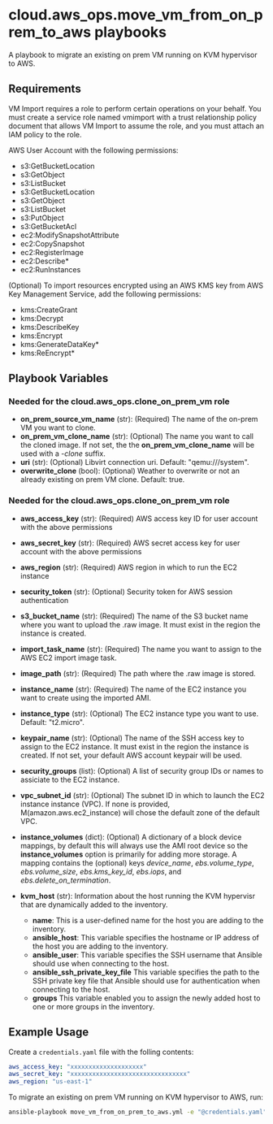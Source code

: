 # cloud.aws_ops.move_vm_from_on_prem_to_aws playbooks

A playbook to migrate an existing on prem VM running on KVM hypervisor to AWS.

## Requirements

VM Import requires a role to perform certain operations on your behalf. You must create a service role named vmimport with a trust relationship policy document that allows VM Import to assume the role, and you must attach an IAM policy to the role.

AWS User Account with the following permissions:
* s3:GetBucketLocation
* s3:GetObject
* s3:ListBucket
* s3:GetBucketLocation
* s3:GetObject
* s3:ListBucket
* s3:PutObject
* s3:GetBucketAcl
* ec2:ModifySnapshotAttribute
* ec2:CopySnapshot
* ec2:RegisterImage
* ec2:Describe*
* ec2:RunInstances

(Optional) To import resources encrypted using an AWS KMS key from AWS Key Management Service, add the following permissions:
* kms:CreateGrant
* kms:Decrypt
* kms:DescribeKey
* kms:Encrypt
* kms:GenerateDataKey*
* kms:ReEncrypt*

## Playbook Variables

### Needed for the cloud.aws_ops.clone_on_prem_vm role

* **on_prem_source_vm_name** (str): (Required) The name of the on-prem VM you want to clone.
* **on_prem_vm_clone_name** (str): (Optional) The name you want to call the cloned image. If not set, the the **on_prem_vm_clone_name** will be used with a _-clone_ suffix.
* **uri** (str): (Optional) Libvirt connection uri. Default: "qemu:///system".
* **overwrite_clone** (bool): (Optional) Weather to overwrite or not an already existing on prem VM clone. Default: true.

### Needed for the cloud.aws_ops.clone_on_prem_vm role

* **aws_access_key** (str): (Required) AWS access key ID for user account with the above permissions
* **aws_secret_key** (str): (Required) AWS secret access key for user account with the above permissions
* **aws_region** (str): (Required) AWS region in which to run the EC2 instance
* **security_token** (str): (Optional) Security token for AWS session authentication
* **s3_bucket_name** (str): (Required) The name of the S3 bucket name where you want to upload the .raw image. It must exist in the region the instance is created.
* **import_task_name** (str): (Required) The  name you want to assign to the AWS EC2 import image task.
* **image_path** (str): (Required) The path where the .raw image is stored.
* **instance_name** (str): (Required) The name of the EC2 instance you want to create using the imported AMI.
* **instance_type** (str): (Optional) The EC2 instance type you want to use. Default: "t2.micro".
* **keypair_name** (str): (Optional) The name of the SSH access key to assign to the EC2 instance. It must exist in the region the instance is created. If not set, your default AWS account keypair will be used.
* **security_groups** (list): (Optional) A list of security group IDs or names to assiciate to the EC2 instance.
* **vpc_subnet_id** (str): (Optional) The subnet ID in which to launch the EC2 instance instance (VPC). If none is provided, M(amazon.aws.ec2_instance) will chose the default zone of the default VPC.
* **instance_volumes** (dict): (Optional) A dictionary of a block device mappings, by default this will always use the AMI root device so the **instance_volumes** option is primarily for adding more storage. A mapping contains the (optional) keys _device_name_, _ebs.volume_type_, _ebs.volume_size_, _ebs.kms_key_id_, _ebs.iops_, and _ebs.delete_on_termination_.

* **kvm_host** (str): Information about the host running the KVM hypervisr that are dynamically added to the inventory.
    * **name**: This is a user-defined name for the host you are adding to the inventory.
    * **ansible_host**: This variable specifies the hostname or IP address of the host you are adding to the inventory.
    * **ansible_user**: This variable specifies the SSH username that Ansible should use when connecting to the host.
    * **ansible_ssh_private_key_file** This variable specifies the path to the SSH private key file that Ansible should use for authentication when connecting to the host.
    * **groups** This variable enabled you to assign the newly added host to one or more groups in the inventory.

## Example Usage

Create a `credentials.yaml` file with the folling contents:

```yaml
aws_access_key: "xxxxxxxxxxxxxxxxxxxx"
aws_secret_key: "xxxxxxxxxxxxxxxxxxxxxxxxxxxxxxxx"
aws_region: "us-east-1"
```

To migrate an existing on prem VM running on KVM hypervisor to AWS, run:

```bash
ansible-playbook move_vm_from_on_prem_to_aws.yml -e "@credentials.yaml"
```
